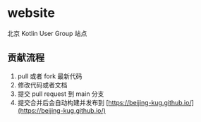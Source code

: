 # website
北京 Kotlin User Group 站点

## 贡献流程
1. pull 或者 fork 最新代码
2. 修改代码或者文档
3. 提交 pull request 到 main 分支
4. 提交合并后会自动构建并发布到 [https://beijing-kug.github.io/](https://beijing-kug.github.io/)
